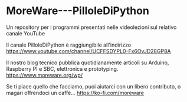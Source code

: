 # MoreWare---PilloleDiPython
Un repository per i programmi presentati nelle videolezioni sul relativo canale YouTube

Il canale PilloleDiPython è raggiungibile all'indirizzo https://www.youtube.com/channel/UCFFSDYPL0-Fx6OvJD28GP8A

Il nostro blog tecnico pubblica quotidianamente articoli su Arduino, Raspberry PI e SBC, elettronica e prototyping.
https://www.moreware.org/wp/

Se ti piace quello che facciamo, puoi aiutarci con un libero contributo, o magari offrendoci un caffè...
https://ko-fi.com/moreware
